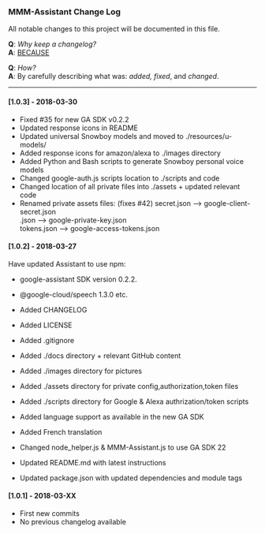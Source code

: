 ### MMM-Assistant Change Log

All notable changes to this project will be documented in this file.

**Q**: *Why keep a changelog?*  
**A**: [BECAUSE](http://keepachangelog.com/en/1.0.0/)

**Q**: *How?*  
**A**: By carefully describing what was: *added, fixed*, and *changed*.

---


#### [1.0.3] - 2018-03-30

- Fixed #35 for new GA SDK v0.2.2
- Updated response icons in README
- Updated universal Snowboy models and moved to ./resources/u-models/
- Added response icons for amazon/alexa to ./images directory
- Added Python and Bash scripts to generate Snowboy personal voice models
- Changed google-auth.js scripts location to ./scripts and code
- Changed location of all private files into ./assets + updated relevant code
- Renamed private assets files:  (fixes #42)
    secret.json       --> google-client-secret.json  
    <downloaded>.json --> google-private-key.json  
    tokens.json       --> google-access-tokens.json


#### [1.0.2] - 2018-03-27

Have updated Assistant to use npm:
- google-assistant SDK version 0.2.2.
- @google-cloud/speech  1.3.0
etc.

- Added CHANGELOG
- Added LICENSE
- Added .gitignore
- Added ./docs directory + relevant GitHub content
- Added ./images directory for pictures
- Added ./assets directory for private config,authorization,token files
- Added ./scripts directory for Google & Alexa authrization/token scripts
- Added language support as available in the new GA SDK
- Added French translation
- Changed node_helper.js & MMM-Assistant.js to use GA SDK 22
- Updated README.md with latest instructions
- Updated package.json with updated dependencies and module tags


#### [1.0.1] - 2018-03-XX

- First new commits
- No previous changelog available 
